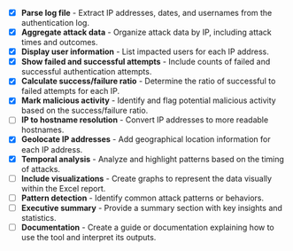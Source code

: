 - [x] **Parse log file** - Extract IP addresses, dates, and usernames from the authentication log.
- [x] **Aggregate attack data** - Organize attack data by IP, including attack times and outcomes.
- [x] **Display user information** - List impacted users for each IP address.
- [x] **Show failed and successful attempts** - Include counts of failed and successful authentication attempts.
- [x] **Calculate success/failure ratio** - Determine the ratio of successful to failed attempts for each IP.
- [x] **Mark malicious activity** - Identify and flag potential malicious activity based on the success/failure ratio.
- [ ] **IP to hostname resolution** - Convert IP addresses to more readable hostnames.
- [x] **Geolocate IP addresses** - Add geographical location information for each IP address.
- [x] **Temporal analysis** - Analyze and highlight patterns based on the timing of attacks.
- [ ] **Include visualizations** - Create graphs to represent the data visually within the Excel report.
- [ ] **Pattern detection** - Identify common attack patterns or behaviors.
- [ ] **Executive summary** - Provide a summary section with key insights and statistics.
- [ ] **Documentation** - Create a guide or documentation explaining how to use the tool and interpret its outputs.